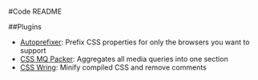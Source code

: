 #Code README

##Plugins

- [Autoprefixer](https://www.npmjs.com/package/autoprefixer): Prefix CSS properties for only the browsers you want to support
- [CSS MQ Packer](https://www.npmjs.com/package/css-mqpacker): Aggregates all media queries into one section
- [CSS Wring](https://www.npmjs.com/package/csswring): Minify compiled CSS and remove comments